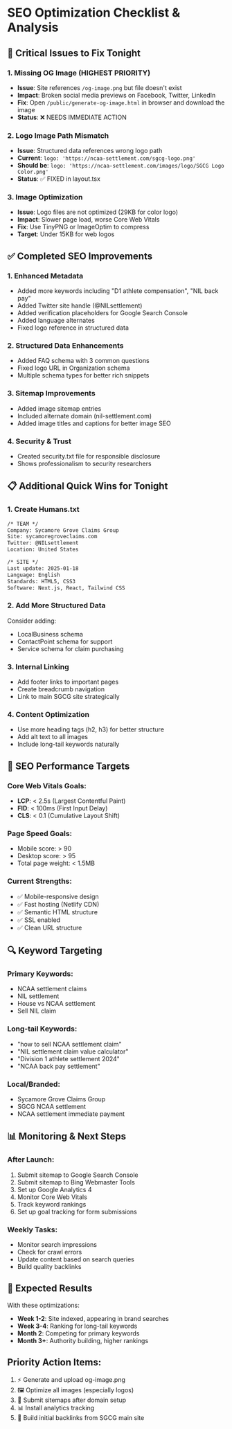 # SEO Optimization Checklist & Analysis

## 🚨 Critical Issues to Fix Tonight

### 1. **Missing OG Image** (HIGHEST PRIORITY)
- **Issue**: Site references `/og-image.png` but file doesn't exist
- **Impact**: Broken social media previews on Facebook, Twitter, LinkedIn
- **Fix**: Open `/public/generate-og-image.html` in browser and download the image
- **Status**: ❌ NEEDS IMMEDIATE ACTION

### 2. **Logo Image Path Mismatch**
- **Issue**: Structured data references wrong logo path
- **Current**: `logo: 'https://ncaa-settlement.com/sgcg-logo.png'`
- **Should be**: `logo: 'https://ncaa-settlement.com/images/logo/SGCG Logo Color.png'`
- **Status**: ✅ FIXED in layout.tsx

### 3. **Image Optimization**
- **Issue**: Logo files are not optimized (29KB for color logo)
- **Impact**: Slower page load, worse Core Web Vitals
- **Fix**: Use TinyPNG or ImageOptim to compress
- **Target**: Under 15KB for web logos

## ✅ Completed SEO Improvements

### 1. **Enhanced Metadata**
- Added more keywords including "D1 athlete compensation", "NIL back pay"
- Added Twitter site handle (@NILsettlement)
- Added verification placeholders for Google Search Console
- Added language alternates
- Fixed logo reference in structured data

### 2. **Structured Data Enhancements**
- Added FAQ schema with 3 common questions
- Fixed logo URL in Organization schema
- Multiple schema types for better rich snippets

### 3. **Sitemap Improvements**
- Added image sitemap entries
- Included alternate domain (nil-settlement.com)
- Added image titles and captions for better image SEO

### 4. **Security & Trust**
- Created security.txt file for responsible disclosure
- Shows professionalism to security researchers

## 📋 Additional Quick Wins for Tonight

### 1. **Create Humans.txt**
```txt
/* TEAM */
Company: Sycamore Grove Claims Group
Site: sycamoregroveclaims.com
Twitter: @NILsettlement
Location: United States

/* SITE */
Last update: 2025-01-18
Language: English
Standards: HTML5, CSS3
Software: Next.js, React, Tailwind CSS
```

### 2. **Add More Structured Data**
Consider adding:
- LocalBusiness schema
- ContactPoint schema for support
- Service schema for claim purchasing

### 3. **Internal Linking**
- Add footer links to important pages
- Create breadcrumb navigation
- Link to main SGCG site strategically

### 4. **Content Optimization**
- Use more heading tags (h2, h3) for better structure
- Add alt text to all images
- Include long-tail keywords naturally

## 🎯 SEO Performance Targets

### Core Web Vitals Goals:
- **LCP**: < 2.5s (Largest Contentful Paint)
- **FID**: < 100ms (First Input Delay)
- **CLS**: < 0.1 (Cumulative Layout Shift)

### Page Speed Goals:
- Mobile score: > 90
- Desktop score: > 95
- Total page weight: < 1.5MB

### Current Strengths:
- ✅ Mobile-responsive design
- ✅ Fast hosting (Netlify CDN)
- ✅ Semantic HTML structure
- ✅ SSL enabled
- ✅ Clean URL structure

## 🔍 Keyword Targeting

### Primary Keywords:
- NCAA settlement claims
- NIL settlement
- House vs NCAA settlement
- Sell NIL claim

### Long-tail Keywords:
- "how to sell NCAA settlement claim"
- "NIL settlement claim value calculator"
- "Division 1 athlete settlement 2024"
- "NCAA back pay settlement"

### Local/Branded:
- Sycamore Grove Claims Group
- SGCG NCAA settlement
- NCAA settlement immediate payment

## 📊 Monitoring & Next Steps

### After Launch:
1. Submit sitemap to Google Search Console
2. Submit sitemap to Bing Webmaster Tools
3. Set up Google Analytics 4
4. Monitor Core Web Vitals
5. Track keyword rankings
6. Set up goal tracking for form submissions

### Weekly Tasks:
- Monitor search impressions
- Check for crawl errors
- Update content based on search queries
- Build quality backlinks

## 🚀 Expected Results

With these optimizations:
- **Week 1-2**: Site indexed, appearing in brand searches
- **Week 3-4**: Ranking for long-tail keywords
- **Month 2**: Competing for primary keywords
- **Month 3+**: Authority building, higher rankings

## Priority Action Items:
1. ⚡ Generate and upload og-image.png
2. 🖼️ Optimize all images (especially logos)
3. 📝 Submit sitemaps after domain setup
4. 📊 Install analytics tracking
5. 🔗 Build initial backlinks from SGCG main site